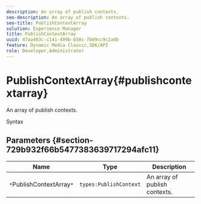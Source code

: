 ```yaml
---
description: An array of publish contexts.
seo-description: An array of publish contexts.
seo-title: PublishContextArray
solution: Experience Manager
title: PublishContextArray
uuid: 47aa483c-c141-499b-b58c-7b09cc9c2a4b
feature: Dynamic Media Classic,SDK/API
role: Developer,Administrator
---
```


# PublishContextArray{#publishcontextarray}

An array of publish contexts.

 Syntax 

## Parameters {#section-729b932f66b5477383639717294afc11}

|  Name  | Type  | Description  |
|---|---|---|
|  `*`PublishContextArray`*`  | `types:PublishContext`  | An array of publish contexts.  |

